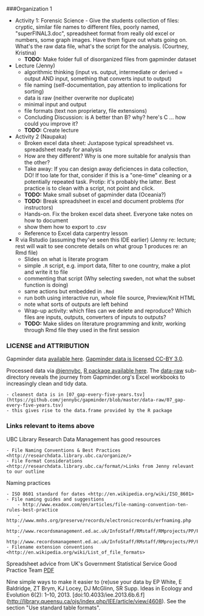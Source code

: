 ###Organization 1

- Activity 1:  Forensic Science - Give the students collection of files: cryptic, similar file names to different files, poorly named, "superFINAL3.doc", spreadsheet format from really old excel or numbers, some graph images. Have them figure out whats going on. What's the raw data file, what's the script for the analysis. (Courtney, Kristina)
    - **TODO:** Make folder full of disorganized files from gapminder dataset
- Lecture (Jenny)
    + algorithmic thinking (input vs. output, intermediate or derived = output AND input, something that converts input to output)
    + file naming (self-documentation, pay attention to implications for sorting)
    + data is raw (neither overwrite nor duplicate)
    + minimal input and output
    + file formats (text non proprietary, file extensions)
    + Concluding Discussion: is A better than B? why? here's C ... how could you improve it?
    + **TODO:** Create lecture
- Activity 2 (Naupaka)
    + Broken excel data sheet: Juxtapose typical spreadsheet vs. spreadsheet ready for analysis
    + How are they different? Why is one more suitable for analysis than the other?
    + Take away: If you can design away deficiences in data collection, DO! If too late for that, consider if this is a "one-time" cleaning or a potentially repeated task. Protip: it's probably the latter. Best practice is to clean with a script, not point and click.
    + **TODO:** Make small subset of gapminder data (Oceania?)
    + **TODO:** Break spreadsheet in excel and document problems (for instructors)
    + Hands-on. Fix the broken excel data sheet. Everyone take notes on how to document
    + show them how to export to .csv
    + Reference to Excel data carpentry lesson 
- R via Rstudio (assuming they've seen this IDE earlier) (Jenny re: lecture; rest will wait to see concrete details on what group 1 produces re: an Rmd file)
   + Slides on what is literate program
   + simple `.R` script, e.g. import data, filter to one country, make a plot and write it to file
   + commenting that script (Why selecting sweden, not what the subset function is doing)
   + same actions but embedded in `.Rmd`
   + run both using interactive run, whole file source, Preview/Knit HTML
   + note what sorts of outputs are left behind
   + Wrap-up activity: which files can we delete and reproduce? Which files are inputs, outputs, converters of inputs to outputs?
   + **TODO:** Make slides on literature programming and knitr, working through Rmd file they used in the first session
 

### LICENSE and ATTRIBUTION  

Gapminder data [available here](http://www.gapminder.org/data/). [Gapminder data is licensed CC-BY 3.0](https://docs.google.com/document/pub?id=1POd-pBMc5vDXAmxrpGjPLaCSDSWuxX6FLQgq5DhlUhM#h.ul2gu2-uwathz).

Processed data via [@jennybc](https://github.com/jennybc), [R package available here](https://github.com/jennybc/gapminder). The [data-raw](https://github.com/jennybc/gapminder/tree/master/data-raw) sub-directory reveals the journey from Gapminder.org's Excel workbooks to increasingly clean and tidy data.
  
    - cleanest data is in [07_gap-every-five-years.tsv](https://github.com/jennybc/gapminder/blob/master/data-raw/07_gap-every-five-years.tsv)
    - this gives rise to the data.frame provided by the R package

### Links relevant to items above

UBC Library Research Data Management has good resources

    - File Naming Conventions & Best Practices <http://researchdata.library.ubc.ca/organize/>
    - File Format Considerations <http://researchdata.library.ubc.ca/format/>Links from Jenny relevant to our outline

Naming practices

    - ISO 8601 standard for dates <http://en.wikipedia.org/wiki/ISO_8601>
    - File naming guides and suggestions
        - http://www.exadox.com/en/articles/file-naming-convention-ten-rules-best-practice
        - http://www.mnhs.org/preserve/records/electronicrecords/erfnaming.php
        - http://www.recordsmanagement.ed.ac.uk/InfoStaff/RMstaff/RMprojects/PP/FileNameRules/FileNameRules.htm
        - http://www.recordsmanagement.ed.ac.uk/InfoStaff/RMstaff/RMprojects/PP/FileNameRules/Rules.htm
    - Filename extension conventions <http://en.wikipedia.org/wiki/List_of_file_formats>

Spreadsheet advice from UK's Government Statistical Service Good Practice Team [PDF](https://gss.civilservice.gov.uk/wp-content/uploads/2012/12/Releasing-statistics-in-spreadsheets-Good-practice-guidance.pdf)

Nine simple ways to make it easier to (re)use your data by EP White, E Baldridge, ZT Brym, KJ Locey, DJ McGlinn, SR Supp. Ideas in Ecology and Evolution 6(2): 1–10, 2013. [doi:10.4033/iee.2013.6b.6.f] (http://library.queensu.ca/ojs/index.php/IEE/article/view/4608). See the section "Use standard table formats".
